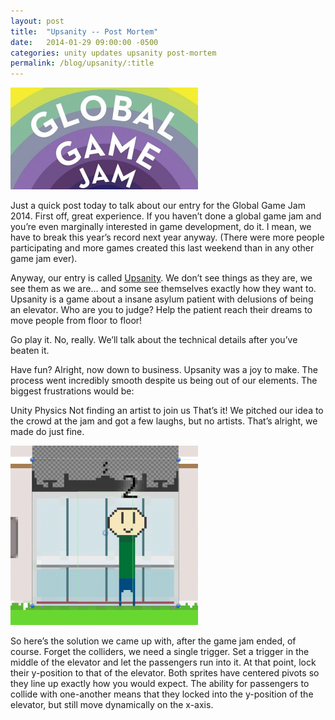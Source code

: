 ```yaml
---
layout: post
title:  "Upsanity -- Post Mortem"
date:   2014-01-29 09:00:00 -0500
categories: unity updates upsanity post-mortem
permalink: /blog/upsanity/:title
---
```

![Global Game Jam](/assets/img/posts/ggj-300x163.jpg)

Just a quick post today to talk about our entry for the Global Game Jam 2014. First off, great experience. If you haven’t done a global game jam and you’re even marginally interested in game development, do it. I mean, we have to break this year’s record next year anyway. (There were more people participating and more games created this last weekend than in any other game jam ever).

<!--break-->

Anyway, our entry is called [Upsanity](http://coinflipgames.co/games/upsanity/). We don’t see things as they are, we see them as we are… and some see themselves exactly how they want to. Upsanity is a game about a insane asylum patient with delusions of being an elevator. Who are you to judge? Help the patient reach their dreams to move people from floor to floor!

Go play it. No, really. We’ll talk about the technical details after you’ve beaten it.

Have fun? Alright, now down to business. Upsanity was a joy to make. The process went incredibly smooth despite us being out of our elements. The biggest frustrations would be:

Unity Physics
Not finding an artist to join us
That’s it! We pitched our idea to the crowd at the jam and got a few laughs, but no artists. That’s alright, we made do just fine.

![Colliders](/assets/img/posts/upsanity-colliders.png)

So here’s the solution we came up with, after the game jam ended, of course. Forget the colliders, we need a single trigger. Set a trigger in the middle of the elevator and let the passengers run into it. At that point, lock their y-position to that of the elevator. Both sprites have centered pivots so they line up exactly how you would expect. The ability for passengers to collide with one-another means that they locked into the y-position of the elevator, but still move dynamically on the x-axis.